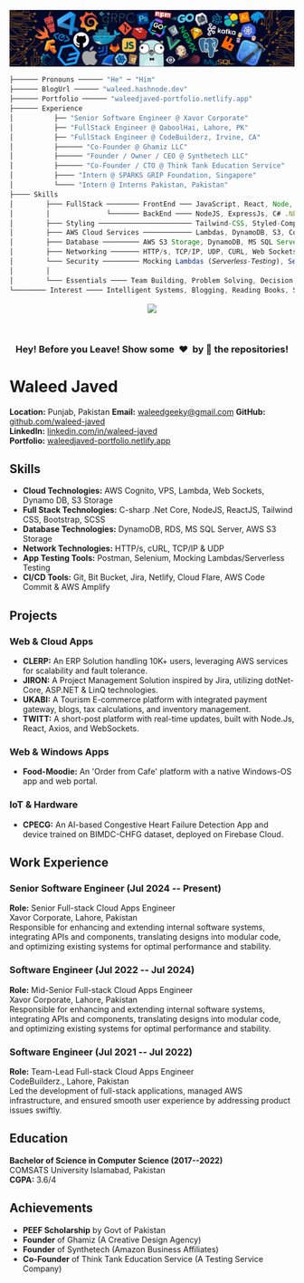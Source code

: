 
<p align="center"> <img align="center" src="https://github.com/Nitesh-thapliyal/Nitesh-thapliyal/blob/main/footer.png"> </p>

<!-- TODO: Make technologies links takes you to repositories -->

```js
├────── Pronouns ────── "He" ─ "Him"
├────── BlogUrl ────── "waleed.hashnode.dev"
├────── Portfolio ────── "waleedjaved-portfolio.netlify.app"
├────── Experience
│          ├── "Senior Software Engineer @ Xavor Corporate"
│          ├── "FullStack Engineer @ QaboolHai, Lahore, PK"
│          ├── "FullStack Engineer @ CodeBuilderz, Irvine, CA"
│          ├────── "Co-Founder @ Ghamiz LLC"
│          ├────── "Founder / Owner / CEO @ Synthetech LLC"
│          ├────── "Co-Founder / CTO @ Think Tank Education Service"
│          ├──── "Intern @ SPARKS GRIP Foundation, Singapore"
│          └──── "Intern @ Interns Pakistan, Pakistan"
├──── Skills 
│        ├─── FullStack ──────── FrontEnd ─── JavaScript, React, Node, Express, Angular
│        │              └─────── BackEnd ──── NodeJS, ExpressJs, C# .NET Core, ASP.NET M.V.C
│        ├─── Styling ─────────────────────── Tailwind-CSS, Styled-Component, Material-Components, SCSS
│        ├─── AWS Cloud Services ──────────── Lambdas, DynamoDB, S3, Cognito, Web Sockets, VPS
│        ├─── Database ───────── AWS S3 Storage, DynamoDB, MS SQL Server, MySQL, RDS
│        ├─── Networking ─────── HTTP/s, TCP/IP, UDP, CURL, Web Sockets, FCM, RESTful, Authorizers
│        └─── Security ───────── Mocking Lambdas (𝘚𝘦𝘳𝘷𝘦𝘳𝘭𝘦𝘴𝘴-𝘛𝘦𝘴𝘵𝘪𝘯𝘨), Selenium (𝘞𝘦𝘣-𝘈𝘶𝘵𝘰𝘮𝘢𝘵𝘪𝘰𝘯-𝘛𝘦𝘴𝘵𝘪𝘯𝘨), Postman (𝘈𝘗𝘐-𝘛𝘦𝘴𝘵𝘪𝘯𝘨)
│        │
│        └─── Essentials ──── Team Building, Problem Solving, Decision Making, Time Management, Active Learning, Leadership
└──────── Interest ──── Intelligent Systems, Blogging, Reading Books, Scientific Experimenting

 ```

<!-- [Snake_Game](https://raw.githubusercontent.com/Platane/snk/output/github-contribution-grid-snake.svg) -->

<!-- <p align="center">
  <a href="https://github.com/waleed-javed/github-profile-trophy" target="_blank">
      <img height="180" width="160" src="https://github.com/Nitesh-thapliyal/Nitesh-thapliyal/blob/main/left.png">
       <img align="center" src="https://github-readme-stats.vercel.app/api/top-langs?username=waleed-javed&show_icons=true&locale=en&layout=compact&theme=radical">
      <img height="180" width="160" src="https://github.com/Nitesh-thapliyal/Nitesh-thapliyal/blob/main/right.png">
  </a>
</p> -->

<p align="center">
   <a href="https://github.com/waleed-javed/github-profile-trophy" target="_blank">
<!--       <img height="180" width="160" src="https://github.com/Nitesh-thapliyal/Nitesh-thapliyal/blob/main/left.png"> -->
      <img align="center" src="https://github-readme-streak-stats.herokuapp.com?user=waleed-javed&hide_border=true"/>
<!--       <img height="180" width="160" src="https://github.com/Nitesh-thapliyal/Nitesh-thapliyal/blob/main/right.png"> -->
   </a>
</p>
<br/>

<h3 align="center"> Hey! Before you Leave! Show some &nbsp;❤️&nbsp; by 🌟 the repositories!</h3>

[Blog_Link]:(https://hashnode.com/@waleedjavied)
[Uni_Link]:(https://www.comsats.edu.pk)
[MLSA_Link]:(https://studentambassadors.microsoft.com)
[Insta_Handle]:(https://www.instagram.com/pistalavista/)
[Youtube_Handle]:(https://www.youtube.com/channel/UCkeF8NzFYYzxgERAAoxr85A?view_as=subscriber)
[Linkedin_Handle]:(https://www.linkedin.com/in/muhammad-waleedjaved/)
[Twitter_Handle]:(https://twitter.com/litTweeper) 
[Mail_me]:(mailto:waleedjavied@gmail.com)
[visit_Count]:(https://komarev.com/ghpvc/?username=nescafestar&label=Profile%20views&color=0e75b6&style=flat")




# Waleed Javed

**Location:** Punjab, Pakistan
**Email:** waleedgeeky@gmail.com
**GitHub:** [github.com/waleed-javed](https://github.com/waleed-javed)  
**LinkedIn:** [linkedin.com/in/waleed-javed](https://linkedin.com/in/waleed-javed)  
**Portfolio:** [waleedjaved-portfolio.netlify.app](https://waleedjaved-portfolio.netlify.app)

## Skills

- **Cloud Technologies:** AWS Cognito, VPS, Lambda, Web Sockets, Dynamo DB, S3 Storage
- **Full Stack Technologies:** C-sharp .Net Core, NodeJS, ReactJS, Tailwind CSS, Bootstrap, SCSS
- **Database Technologies:** DynamoDB, RDS, MS SQL Server, AWS S3 Storage
- **Network Technologies:** HTTP/s, cURL, TCP/IP \& UDP
- **App Testing Tools:** Postman, Selenium, Mocking Lambdas/Serverless Testing
- **CI/CD Tools:** Git, Bit Bucket, Jira, Netlify, Cloud Flare, AWS Code Commit \& AWS Amplify

## Projects

### Web & Cloud Apps

- **CLERP:** An ERP Solution handling 10K+ users, leveraging AWS services for scalability and fault tolerance.
- **JIRON:** A Project Management Solution inspired by Jira, utilizing dotNet-Core, ASP.NET \& LinQ technologies.
- **UKABI:** A Tourism E-commerce platform with integrated payment gateway, blogs, tax calculations, and inventory management.
- **TWITT:** A short-post platform with real-time updates, built with Node.Js, React, Axios, and WebSockets.

### Web & Windows Apps

- **Food-Moodie:** An 'Order from Cafe' platform with a native Windows-OS app and web portal.

### IoT & Hardware

- **CPECG:** An AI-based Congestive Heart Failure Detection App and device trained on BIMDC-CHFG dataset, deployed on Firebase Cloud.

## Work Experience

### Senior Software Engineer (Jul 2024 -- Present)
**Role:** Senior Full-stack Cloud Apps Engineer  
Xavor Corporate, Lahore, Pakistan  
Responsible for enhancing and extending internal software systems, integrating APIs and components, translating designs into modular code, and optimizing existing systems for optimal performance and stability.

### Software Engineer (Jul 2022 -- Jul 2024)
**Role:** Mid-Senior Full-stack Cloud Apps Engineer  
Xavor Corporate, Lahore, Pakistan  
Responsible for enhancing and extending internal software systems, integrating APIs and components, translating designs into modular code, and optimizing existing systems for optimal performance and stability.

### Software Engineer (Jul 2021 -- Jul 2022)
**Role:** Team-Lead Full-stack Cloud Apps Engineer  
CodeBuilderz., Lahore, Pakistan  
Led the development of full-stack applications, managed AWS infrastructure, and ensured smooth user experience by addressing product issues swiftly.

## Education

**Bachelor of Science in Computer Science (2017--2022)**  
COMSATS University Islamabad, Pakistan  
**CGPA:** 3.6/4

## Achievements

- **PEEF Scholarship** by Govt of Pakistan
- **Founder** of Ghamiz (A Creative Design Agency)
- **Founder** of Synthetech (Amazon Business Affiliates)
- **Co-Founder** of Think Tank Education Service (A Testing Service Company)
